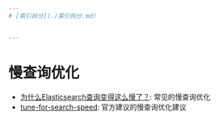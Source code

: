 ```yaml
---
# [索引拆分](./索引拆分.md)


---
```

# 慢查询优化

- [为什么Elasticsearch查询变得这么慢了？](https://juejin.im/entry/5bc46ecbe51d45395d4f3816): 常见的慢查询优化
- [tune-for-search-speed](https://www.elastic.co/guide/en/elasticsearch/reference/5.5/tune-for-search-speed.html): 官方建议的慢查询优化建议

